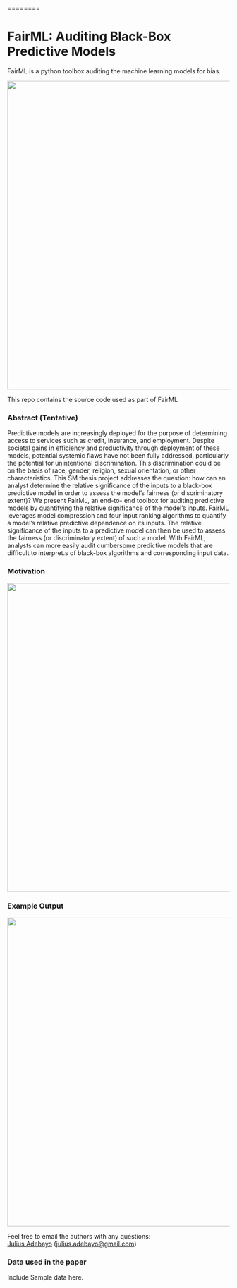 ========

FairML: Auditing Black-Box Predictive Models
=====================
FairML is a python toolbox auditing the machine learning models for bias. 

<img src="https://raw.githubusercontent.com/adebayoj/fairml/master/doc/images/logo2.png" width="700">

This repo contains the source code used as part of FairML


### Abstract (Tentative)

Predictive models are increasingly deployed for the purpose of determining access to
services such as credit, insurance, and employment. Despite societal gains in efficiency
and productivity through deployment of these models, potential systemic flaws have
not been fully addressed, particularly the potential for unintentional discrimination.
This discrimination could be on the basis of race, gender, religion, sexual orientation,
or other characteristics. This SM thesis project addresses the question: how can an analyst
determine the relative significance of the inputs to a black-box predictive model in order
to assess the model’s fairness (or discriminatory extent)? We present FairML, an end-to-
end toolbox for auditing predictive models by quantifying the relative significance
of the model’s inputs. FairML leverages model compression and four input ranking
algorithms to quantify a model’s relative predictive dependence on its inputs. The
relative significance of the inputs to a predictive model can then be used to assess
the fairness (or discriminatory extent) of such a model. With FairML, analysts can
more easily audit cumbersome predictive models that are difficult to interpret.s of black-box algorithms and corresponding
input data.

### Motivation


<img src="https://github.com/adebayoj/fairml/blob/master/doc/images/fairml_methodology_picture.png" width="700">

### Example Output

<img src="https://raw.githubusercontent.com/adebayoj/fairml/master/doc/images/ricci_analysis.png" width="700">


Feel free to email the authors with any questions:  
[Julius Adebayo](https://github.com/adebayoj) (julius.adebayo@gmail.com)   


### Data used in the paper

Include Sample data here. 


